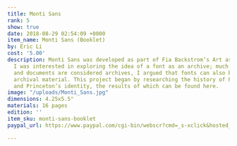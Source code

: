 ```yaml
---
title: Monti Sans
rank: 5
show: true
date: 2018-08-29 02:54:09 +0000
item_name: Monti Sans (Booklet)
by: Eric Li
cost: '5.00'
description: Monti Sans was developed as part of Fia Backstrom’s Art as Research class.
  I was interested in exploring the idea of a font as an archive; much like how photographs
  and documents are considered archives, I argued that fonts can also be considered
  archival material. This project began by researching the history of Princeton Monticello
  and Princeton’s identity, the results of which can be found here.
image: "/uploads/Monti_Sans.jpg"
dimensions: 4.25x5.5"
materials: 16 pages
edition: ''
item_sku: monti-sans-booklet
paypal_url: https://www.paypal.com/cgi-bin/webscr?cmd=_s-xclick&hosted_button_id=XZBBDNNLYR5DQ

---
```

